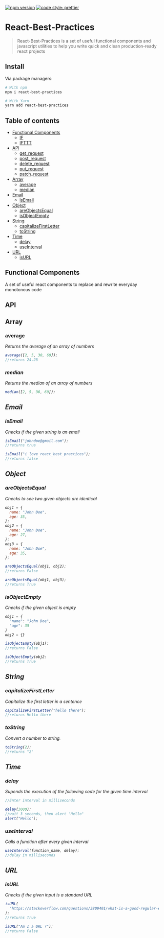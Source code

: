 [![npm version](https://badge.fury.io/js/angular2-expandable-list.svg)](https://badge.fury.io/js/angular2-expandable-list)
[![code style: prettier](https://img.shields.io/badge/code_style-prettier-ff69b4.svg?style=flat-square)](https://github.com/prettier/prettier)

# React-Best-Practices

> React-Best-Practices is a set of useful functional components and javascript utilities to help you write quick and clean production-ready react projects

## Install

Via package managers:

```bash
# With npm
npm i react-best-practices

# With Yarn
yarn add react-best-practices
```

## Table of contents

- [Functional Components](#functional-components)
  - [IF](#if)
  - [IFTTT](#ifttt)
- [API](#api)
  - [get_request](#get_request)
  - [post_request](#post_request)
  - [delete_request](#delete_request)
  - [put_request](#put_request)
  - [patch_request](#patch_request)
- [Array](#array)
  - [average](#average)
  - [median](#median)
- [Email](#email)
  - [isEmail](#isemail)
- [Object](#object)
  - [areObjectsEqual](#areobjectsequal)
  - [isObjectEmpty](#isobjectempty)
- [String](#objects)
  - [capitalizeFirstLetter](#capitalizefirstletter)
  - [toString](#tostring)
- [Time](#time)
  - [delay](#delay)
  - [useInterval](#useinterval)
- [URL](#url)
  - [isURL](#isurl)

## Functional Components

A set of useful react components to replace and rewrite everyday monotonous code

## API

## Array

### average

<i>Returns the average of an array of numbers<i>

```js
average([2, 5, 30, 60]);
//returns 24.25
```

### median

<i>Returns the median of an array of numbers<i>

```js
median([2, 5, 30, 60]);
```

## Email

### isEmail

<i>Checks if the given string is an email<i>

```js
isEmail("johndoe@gmail.com");
//returns true

isEmail("i_love_react_best_practices");
//returns false
```

## Object

### areObjectsEqual

<i>Checks to see two given objects are identical<i>

```js
obj1 = {
  name: "John Doe",
  age: 35,
};
obj2 = {
  name: "John Doe",
  age: 27,
};
obj3 = {
  name: "John Doe",
  age: 35,
};

areObjectsEqual(obj1, obj2);
//returns False

areObjectsEqual(obj1, obj3);
//returns True
```

### isObjectEmpty

<i>Checks if the given object is empty<i>

```js
obj1 = {
  "name": "John Doe",
  "age": 35
}
obj2 = {}

isObjectEmpty(obj1);
//returns False

isObjectEmpty(obj2;
//returns True
```

## String

### capitalizeFirstLetter

<i>Capitalize the first letter in a sentence<i>

```js
capitalizeFirstLetter("hello there");
//returns Hello there
```

### toString

<i>Convert a number to string.<i>

```js
toString(2);
//returns "2"
```

## Time

### delay

<i>Supends the execution of the following code for the given time interval<i>

```js
//Enter interval in milliseconds

delay(3000);
//wait 3 seconds, then alert "Hello"
alert("Hello");
```

### useInterval

<i>Calls a function after every given interval<i>

```js
useInterval(function_name, delay);
//delay in milliseconds
```

## URL

### isURL

<i>Checks if the given input is a standard URL<i>

```js
isURL(
  "https://stackoverflow.com/questions/3809401/what-is-a-good-regular-expression-to-match-a-url"
);
//returns True

isURL("Am I a URL ?");
//returns False
```
